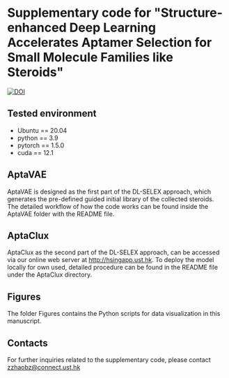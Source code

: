# Supplementary code for "Structure-enhanced Deep Learning Accelerates Aptamer Selection for Small Molecule Families like Steroids"

[![DOI](https://zenodo.org/badge/898798378.svg)](https://doi.org/10.5281/zenodo.14281817)

## Tested environment

* Ubuntu == 20.04
* python == 3.9
* pytorch == 1.5.0
* cuda == 12.1

## AptaVAE

AptaVAE is designed as the first part of the DL-SELEX approach, which generates the pre-defined guided initial library of the collected steroids. The detailed workflow of how the code works can be found inside the AptaVAE folder with the README file. 

## AptaClux

AptaClux as the second part of the DL-SELEX approach, can be accessed via our online web server at http://hsingapp.ust.hk. To deploy the model locally for own used, detailed procedure can be found in the README file under the AptaClux directory.

## Figures

The folder Figures contains the Python scripts for data visualization in this manuscript.

## Contacts

For further inquiries related to the supplementary code, please contact zzhaobz@connect.ust.hk
